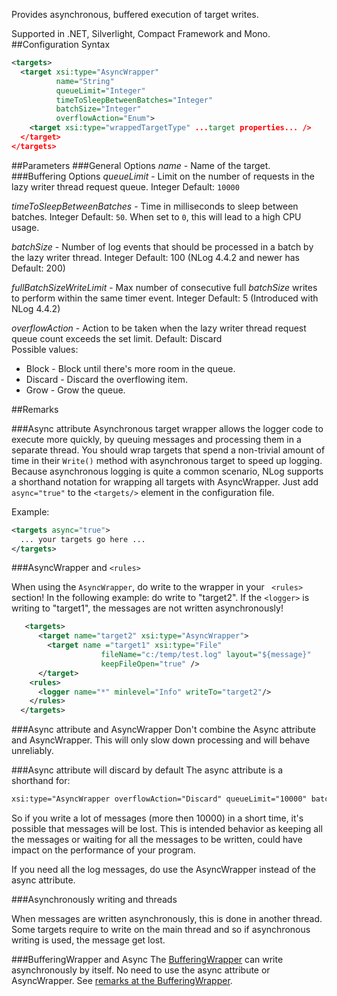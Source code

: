 Provides asynchronous, buffered execution of target writes. 

Supported in .NET, Silverlight, Compact Framework and Mono.
##Configuration Syntax

```xml
<targets>
  <target xsi:type="AsyncWrapper"
          name="String"
          queueLimit="Integer"
          timeToSleepBetweenBatches="Integer"
          batchSize="Integer"
          overflowAction="Enum">
    <target xsi:type="wrappedTargetType" ...target properties... />
  </target>
</targets>
```
##Parameters
###General Options
_name_ - Name of the target.
###Buffering Options
_queueLimit_ - Limit on the number of requests in the lazy writer thread request queue. Integer Default: `10000`

_timeToSleepBetweenBatches_ - Time in milliseconds to sleep between batches. Integer Default: `50`. When set to `0`, this  will lead to a high CPU usage.

_batchSize_ - Number of log events that should be processed in a batch by the lazy writer thread. Integer Default: 100 (NLog 4.4.2 and newer has Default: 200)

_fullBatchSizeWriteLimit_ - Max number of consecutive full _batchSize_ writes to perform within the same timer event. Integer Default: 5 (Introduced with NLog 4.4.2)

_overflowAction_ - Action to be taken when the lazy writer thread request queue count exceeds the set limit. Default: Discard  
Possible values:  
 * Block - Block until there's more room in the queue.  
 * Discard - Discard the overflowing item.
 * Grow - Grow the queue.

##Remarks


###Async attribute
Asynchronous target wrapper allows the logger code to execute more quickly, by queuing messages and processing them in a separate thread. You should wrap targets that spend a non-trivial amount of time in their `Write()` method with asynchronous target to speed up logging. Because asynchronous logging is quite a common scenario, NLog supports a shorthand notation for wrapping all targets with AsyncWrapper. Just add `async="true"` to the `<targets/>` element in the configuration file.

Example:
```xml
<targets async="true"> 
  ... your targets go here ...
</targets>
```

###AsyncWrapper and `<rules>`

When using the `AsyncWrapper`, do write to the wrapper in your ` <rules>` section! In the following example: do write to 
"target2". If the `<logger>` is writing to "target1", the messages are not written asynchronously!

```xml 
   <targets>
      <target name="target2" xsi:type="AsyncWrapper">
        <target name ="target1" xsi:type="File"
                    fileName="c:/temp/test.log" layout="${message}"
                    keepFileOpen="true" />
      </target>
    <rules>
      <logger name="*" minlevel="Info" writeTo="target2"/>
    </rules>
  </targets> 
```

###Async attribute and AsyncWrapper 
Don't combine the Async attribute and AsyncWrapper. This will only slow down processing and will behave unreliably.

###Async attribute will discard by default
The async attribute is a shorthand for:

```xml
xsi:type="AsyncWrapper overflowAction="Discard" queueLimit="10000" batchSize="100" timeToSleepBetweenBatches="50"
```

So if you write a lot of messages (more then 10000) in a short time, it's possible that messages will be lost. This is intended behavior as keeping all the messages or waiting for all the messages to be written, could have impact on the performance of your program.

If you need all the log messages, do use the AsyncWrapper instead of the async attribute. 

###Asynchronously writing and threads

When messages are written asynchronously, this is done in another thread. Some targets require to write on the main thread and so if asynchronous writing is used, the message get lost.


###BufferingWrapper  and Async
The [BufferingWrapper](https://github.com/NLog/NLog/wiki/BufferingWrapper-target) can write asynchronously by itself. No need to use the async attribute or AsyncWrapper. See [remarks at the BufferingWrapper](https://github.com/NLog/NLog/wiki/BufferingWrapper-target#buffer-and-asynchronously-writing).